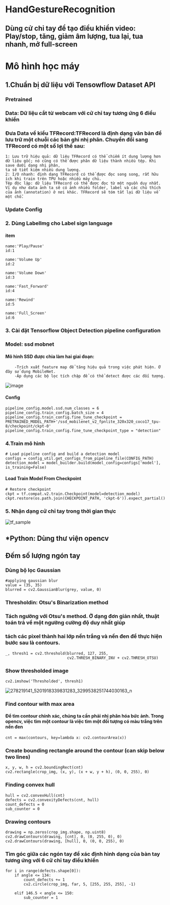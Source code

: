 # HandGestureRecognition
## Dùng cử chỉ tay để tạo điều khiển video: Play/stop, tăng, giảm âm lượng, tua lại, tua nhanh, mở full-screen
# Mô hình học máy
## 1.Chuẩn bị dữ liệu với Tensowflow Dataset API
### Pretrained
### Data: Dữ liệu cắt từ webcam với cử chỉ tay tương ứng 6 điều khiển
### Đưa Data về kiểu TFRecord:TFRecord là định dạng văn bản để lưu trữ một chuỗi các bản ghi nhị phân. Chuyển đổi sang TFRecord có một số lợi thế sau:

    1: Lưu trữ hiệu quả: dữ liệu TFRecord có thể chiếm ít dung lượng hơn dữ liệu gốc; nó cũng có thể được phân dữ liệu thành nhiều tệp. Khi save dưới dạng nhị phân, 
    ta sẽ tiết kiệm nhiều dung lượng.
    2: I/O nhanh: định dạng TFRecord có thể được đọc song song, rất hữu ích khi train trên TPU hoặc nhiều máy chủ.
    Tệp độc lập: dữ liệu TFRecord có thể được đọc từ một nguồn duy nhất. Ví dụ như data ảnh ta sẽ có ảnh nhiều folder, label và các chú thích của ảnh (annotation) ở nơi khác. TFRecord sẽ tóm tắt lại dữ liệu về một chỗ.
### Update Config
### 2. Dùng LabelImg cho Label sign language 
#### item
	name:'Play/Pause'
	id:1

	name:'Volume Up'
	id:2

    name:'Volume Down'
	id:3

	name:'Fast_Forward'
	id:4

	name:'Rewind'
	id:5

	name:'Full_Screen'
	id:6
### 3. Cài đặt Tensorflow Object Detection pipeline configuration
### Model: ssd mobnet
#### Mô hình SSD được chia làm hai giai đoạn:
        -Trích xuất feature map để tăng hiệu quả trong việc phát hiện. Ở đây sử dụng MobileNet.
        -Áp dụng các bộ lọc tích chập để có thể detect được các đối tượng.
![image](https://user-images.githubusercontent.com/94554407/175428471-bbde23aa-754c-45a3-8105-0de0a221910e.png)

#### Config
    pipeline_config.model.ssd.num_classes = 6
    pipeline_config.train_config.batch_size = 4
    pipeline_config.train_config.fine_tune_checkpoint = PRETRAINED_MODEL_PATH+'/ssd_mobilenet_v2_fpnlite_320x320_coco17_tpu-8/checkpoint/ckpt-0'
    pipeline_config.train_config.fine_tune_checkpoint_type = "detection"
### 4.Train mô hình
    # Load pipeline config and build a detection model
    configs = config_util.get_configs_from_pipeline_file(CONFIG_PATH)
    detection_model = model_builder.build(model_config=configs['model'], is_training=False)
#### Load Train Model From Checkpoint
    # Restore checkpoint
    ckpt = tf.compat.v2.train.Checkpoint(model=detection_model) 
    ckpt.restore(os.path.join(CHECKPOINT_PATH, 'ckpt-6')).expect_partial()
### 5. Nhận dạng cử chỉ tay trong thời gian thực

![tf_sample](https://user-images.githubusercontent.com/94554407/174918088-4792b937-a4a4-4e6d-b3fc-de94467593d0.png)

## *Python: Dùng thư viện opencv
## Đếm số lượng ngón tay
### Dùng bộ lọc Gaussian
    #applying gaussian blur
    value = (35, 35)
    blurred = cv2.GaussianBlur(grey, value, 0)
### Thresholdin: Otsu's Binarization method
### Tách ngưỡng với Otsu's method. Ở dạng đơn giản nhất, thuật toán trả về một ngưỡng cường độ duy nhất giúp 
### tách các pixel thành hai lớp nền trắng và nền đen để thực hiện bước sau là contours.
    _, thresh1 = cv2.threshold(blurred, 127, 255,
                               cv2.THRESH_BINARY_INV + cv2.THRESH_OTSU)
### Show thresholded image
    cv2.imshow('Thresholded', thresh1)

![278219141_5201918339831283_3299538251744030163_n](https://user-images.githubusercontent.com/94554407/163492275-bdc46d69-cdac-45ab-ad03-794969a104b9.jpg)


### Find contour with max area
#### Để tìm contour chính xác, chúng ta cần phải nhị phân hóa bức ảnh. Trong opencv, việc tìm một contour là việc tìm một đối tượng có màu trắng trên nền đen

    cnt = max(contours, key=lambda x: cv2.contourArea(x))

### Create bounding rectangle around the contour (can skip below two lines)
    x, y, w, h = cv2.boundingRect(cnt)
    cv2.rectangle(crop_img, (x, y), (x + w, y + h), (0, 0, 255), 0)

### Finding convex hull
    hull = cv2.convexHull(cnt)
    defects = cv2.convexityDefects(cnt, hull)
    count_defects = 0
    sub_counter = 0
### Drawing contours
    drawing = np.zeros(crop_img.shape, np.uint8)
    cv2.drawContours(drawing, [cnt], 0, (0, 255, 0), 0)
    cv2.drawContours(drawing, [hull], 0, (0, 0, 255), 0)
### Tìm góc giữa các ngón tay để xác định hình dạng của bàn tay tương ứng với 6 cử chỉ tay điều khiển
    for i in range(defects.shape[0]):
        if angle <= 134:
            count_defects += 1
            cv2.circle(crop_img, far, 5, [255, 255, 255], -1)

        elif 146.5 < angle <= 150:
            sub_counter = 1
